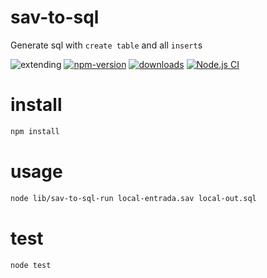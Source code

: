 # sav-to-sql

Generate sql with `create table` and all `insert`s

![extending](https://img.shields.io/badge/stability-extending-orange.svg)
[![npm-version](https://img.shields.io/npm/v/sav-to-sql.svg)](https://npmjs.org/package/sav-to-sql)
[![downloads](https://img.shields.io/npm/dm/sav-to-sql.svg)](https://npmjs.org/package/sav-to-sql)
[![Node.js CI](https://github.com/codenautas/sav-to-sql/workflows/Node.js%20CI/badge.svg)](https://github.com/codenautas/sav-to-sql/actions?query=workflow%3A%22Node.js+CI%22)
<!-- [![Coverage Status](https://coveralls.io/repos/github/codenautas/sav-to-sql/badge.svg?branch=master)](https://coveralls.io/github/codenautas/sav-to-sql?branch=master) -->

# install

```sh
npm install
```

# usage

```sh
node lib/sav-to-sql-run local-entrada.sav local-out.sql
```

# test

```sh
node test
```
